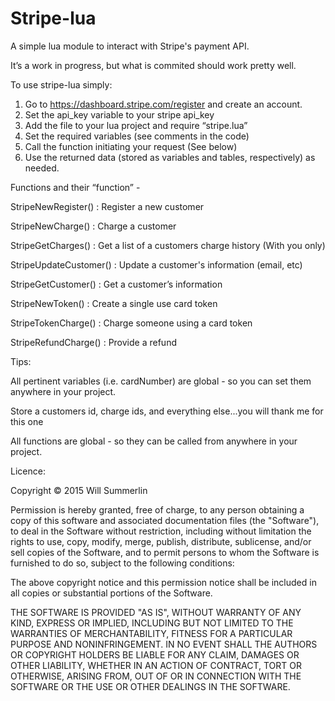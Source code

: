 Stripe-lua
==========

A simple lua module to interact with Stripe's payment API.

It’s a work in progress, but what is commited should work pretty well.

To use stripe-lua simply:

1. Go to https://dashboard.stripe.com/register and create an account.
2. Set the api_key variable to your stripe api_key
3. Add the file to your lua project and require “stripe.lua”
4. Set the required variables (see comments in the code) 
5. Call the function initiating your request (See below)
6. Use the returned data (stored as variables and tables, respectively) as needed.

Functions and their “function” -

StripeNewRegister() : Register a new customer 

StripeNewCharge() : Charge a customer 

StripeGetCharges() : Get a list of a customers charge history (With you only)

StripeUpdateCustomer() : Update a customer's information (email, etc)

StripeGetCustomer() : Get a customer’s information 

StripeNewToken() : Create a single use card token 

StripeTokenCharge() : Charge someone using a card token

StripeRefundCharge() : Provide a refund 


Tips: 

All pertinent variables (i.e. cardNumber) are global - so you can set them anywhere in your project. 

Store a customers id, charge ids, and everything else...you will thank me for this one

All functions are global - so they can be called from anywhere in your project. 

Licence: 

Copyright © 2015 Will Summerlin

Permission is hereby granted, free of charge, to any person obtaining a copy of this software and associated documentation files (the "Software"), to deal in the Software without restriction, including without limitation the rights to use, copy, modify, merge, publish, distribute, sublicense, and/or sell copies of the Software, and to permit persons to whom the Software is furnished to do so, subject to the following conditions:

The above copyright notice and this permission notice shall be included in all copies or substantial portions of the Software.

THE SOFTWARE IS PROVIDED "AS IS", WITHOUT WARRANTY OF ANY KIND, EXPRESS OR IMPLIED, INCLUDING BUT NOT LIMITED TO THE WARRANTIES OF MERCHANTABILITY, FITNESS FOR A PARTICULAR PURPOSE AND NONINFRINGEMENT. IN NO EVENT SHALL THE AUTHORS OR COPYRIGHT HOLDERS BE LIABLE FOR ANY CLAIM, DAMAGES OR OTHER LIABILITY, WHETHER IN AN ACTION OF CONTRACT, TORT OR OTHERWISE, ARISING FROM, OUT OF OR IN CONNECTION WITH THE SOFTWARE OR THE USE OR OTHER DEALINGS IN THE SOFTWARE.

